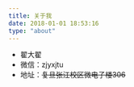 ```yaml
---
title: 关于我
date: 2018-01-01 18:53:16
type: "about"
---
```


- 翟大翟
- 微信：zjyxjtu
- 地址：~~复旦张江校区微电子楼306~~